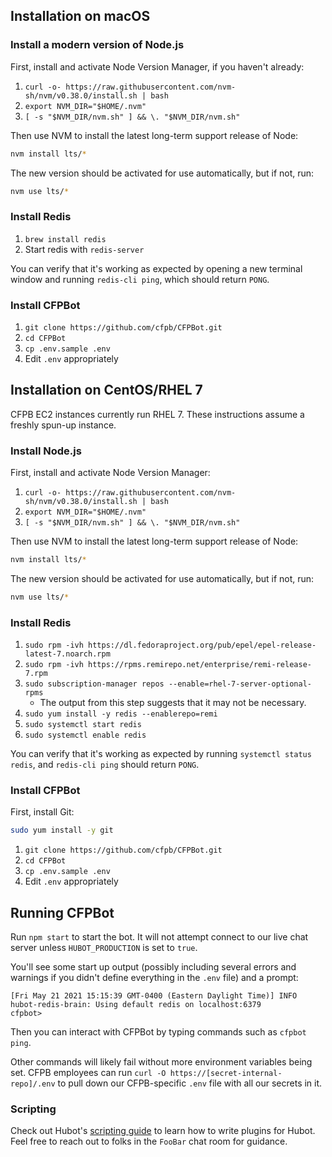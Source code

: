 ## Installation on macOS

### Install a modern version of Node.js

First, install and activate Node Version Manager, if you haven't already:
1. `curl -o- https://raw.githubusercontent.com/nvm-sh/nvm/v0.38.0/install.sh | bash`
1. `export NVM_DIR="$HOME/.nvm"`
1. `[ -s "$NVM_DIR/nvm.sh" ] && \. "$NVM_DIR/nvm.sh"`

Then use NVM to install the latest long-term support release of Node:

```sh
nvm install lts/*
```

The new version should be activated for use automatically, but if not, run:

```sh
nvm use lts/*
```

### Install Redis

1. `brew install redis`
1. Start redis with `redis-server`

You can verify that it's working as expected by opening a new terminal window
and running `redis-cli ping`, which should return `PONG`.

### Install CFPBot

1. `git clone https://github.com/cfpb/CFPBot.git`
1. `cd CFPBot`
1. `cp .env.sample .env`
1. Edit `.env` appropriately


## Installation on CentOS/RHEL 7

CFPB EC2 instances currently run RHEL 7. These instructions assume a freshly spun-up instance.

### Install Node.js

First, install and activate Node Version Manager:
1. `curl -o- https://raw.githubusercontent.com/nvm-sh/nvm/v0.38.0/install.sh | bash`
1. `export NVM_DIR="$HOME/.nvm"`
1. `[ -s "$NVM_DIR/nvm.sh" ] && \. "$NVM_DIR/nvm.sh"`

Then use NVM to install the latest long-term support release of Node:

```sh
nvm install lts/*
```

The new version should be activated for use automatically, but if not, run:

```sh
nvm use lts/*
```

### Install Redis

1. `sudo rpm -ivh https://dl.fedoraproject.org/pub/epel/epel-release-latest-7.noarch.rpm`
1. `sudo rpm -ivh https://rpms.remirepo.net/enterprise/remi-release-7.rpm`
1. `sudo subscription-manager repos --enable=rhel-7-server-optional-rpms`
   - The output from this step suggests that it may not be necessary.
1. `sudo yum install -y redis --enablerepo=remi`
1. `sudo systemctl start redis`
1. `sudo systemctl enable redis`

You can verify that it's working as expected by running `systemctl status redis`,
and `redis-cli ping` should return `PONG`.

### Install CFPBot

First, install Git:

```sh
sudo yum install -y git
```

1. `git clone https://github.com/cfpb/CFPBot.git`
1. `cd CFPBot`
1. `cp .env.sample .env`
1. Edit `.env` appropriately


## Running CFPBot

Run `npm start` to start the bot.
It will not attempt connect to our live chat server unless `HUBOT_PRODUCTION` is set to `true`.

You'll see some start up output (possibly including several errors and warnings
if you didn't define everything in the `.env` file) and a prompt:

```
[Fri May 21 2021 15:15:39 GMT-0400 (Eastern Daylight Time)] INFO hubot-redis-brain: Using default redis on localhost:6379
cfpbot>
```

Then you can interact with CFPBot by typing commands such as `cfpbot ping`.

Other commands will likely fail without more environment variables being set.
CFPB employees can run `curl -O https://[secret-internal-repo]/.env`
to pull down our CFPB-specific `.env` file with all our secrets in it.

### Scripting

Check out Hubot's [scripting guide](scripting-docs) to learn how to write plugins for Hubot.
Feel free to reach out to folks in the `FooBar` chat room for guidance.

[scripting-docs]: https://github.com/github/hubot/blob/master/docs/scripting.md
